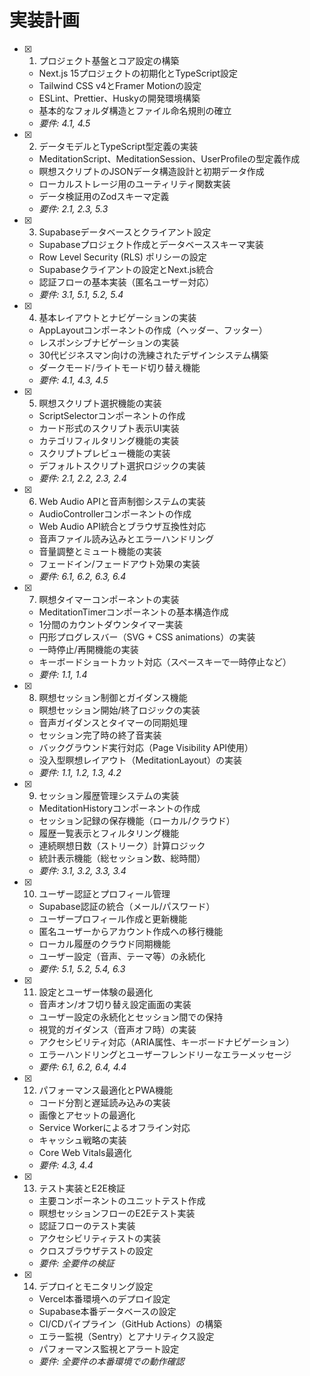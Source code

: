 # 実装計画

- [x] 1. プロジェクト基盤とコア設定の構築
  - Next.js 15プロジェクトの初期化とTypeScript設定
  - Tailwind CSS v4とFramer Motionの設定
  - ESLint、Prettier、Huskyの開発環境構築
  - 基本的なフォルダ構造とファイル命名規則の確立
  - _要件: 4.1, 4.5_

- [x] 2. データモデルとTypeScript型定義の実装
  - MeditationScript、MeditationSession、UserProfileの型定義作成
  - 瞑想スクリプトのJSONデータ構造設計と初期データ作成
  - ローカルストレージ用のユーティリティ関数実装
  - データ検証用のZodスキーマ定義
  - _要件: 2.1, 2.3, 5.3_

- [x] 3. Supabaseデータベースとクライアント設定
  - Supabaseプロジェクト作成とデータベーススキーマ実装
  - Row Level Security (RLS) ポリシーの設定
  - Supabaseクライアントの設定とNext.js統合
  - 認証フローの基本実装（匿名ユーザー対応）
  - _要件: 3.1, 5.1, 5.2, 5.4_

- [x] 4. 基本レイアウトとナビゲーションの実装
  - AppLayoutコンポーネントの作成（ヘッダー、フッター）
  - レスポンシブナビゲーションの実装
  - 30代ビジネスマン向けの洗練されたデザインシステム構築
  - ダークモード/ライトモード切り替え機能
  - _要件: 4.1, 4.3, 4.5_

- [x] 5. 瞑想スクリプト選択機能の実装
  - ScriptSelectorコンポーネントの作成
  - カード形式のスクリプト表示UI実装
  - カテゴリフィルタリング機能の実装
  - スクリプトプレビュー機能の実装
  - デフォルトスクリプト選択ロジックの実装
  - _要件: 2.1, 2.2, 2.3, 2.4_

- [x] 6. Web Audio APIと音声制御システムの実装
  - AudioControllerコンポーネントの作成
  - Web Audio API統合とブラウザ互換性対応
  - 音声ファイル読み込みとエラーハンドリング
  - 音量調整とミュート機能の実装
  - フェードイン/フェードアウト効果の実装
  - _要件: 6.1, 6.2, 6.3, 6.4_

- [x] 7. 瞑想タイマーコンポーネントの実装
  - MeditationTimerコンポーネントの基本構造作成
  - 1分間のカウントダウンタイマー実装
  - 円形プログレスバー（SVG + CSS animations）の実装
  - 一時停止/再開機能の実装
  - キーボードショートカット対応（スペースキーで一時停止など）
  - _要件: 1.1, 1.4_

- [x] 8. 瞑想セッション制御とガイダンス機能
  - 瞑想セッション開始/終了ロジックの実装
  - 音声ガイダンスとタイマーの同期処理
  - セッション完了時の終了音実装
  - バックグラウンド実行対応（Page Visibility API使用）
  - 没入型瞑想レイアウト（MeditationLayout）の実装
  - _要件: 1.1, 1.2, 1.3, 4.2_

- [x] 9. セッション履歴管理システムの実装
  - MeditationHistoryコンポーネントの作成
  - セッション記録の保存機能（ローカル/クラウド）
  - 履歴一覧表示とフィルタリング機能
  - 連続瞑想日数（ストリーク）計算ロジック
  - 統計表示機能（総セッション数、総時間）
  - _要件: 3.1, 3.2, 3.3, 3.4_

- [x] 10. ユーザー認証とプロフィール管理
  - Supabase認証の統合（メール/パスワード）
  - ユーザープロフィール作成と更新機能
  - 匿名ユーザーからアカウント作成への移行機能
  - ローカル履歴のクラウド同期機能
  - ユーザー設定（音声、テーマ等）の永続化
  - _要件: 5.1, 5.2, 5.4, 6.3_

- [x] 11. 設定とユーザー体験の最適化
  - 音声オン/オフ切り替え設定画面の実装
  - ユーザー設定の永続化とセッション間での保持
  - 視覚的ガイダンス（音声オフ時）の実装
  - アクセシビリティ対応（ARIA属性、キーボードナビゲーション）
  - エラーハンドリングとユーザーフレンドリーなエラーメッセージ
  - _要件: 6.1, 6.2, 6.4, 4.4_

- [x] 12. パフォーマンス最適化とPWA機能
  - コード分割と遅延読み込みの実装
  - 画像とアセットの最適化
  - Service Workerによるオフライン対応
  - キャッシュ戦略の実装
  - Core Web Vitals最適化
  - _要件: 4.3, 4.4_

- [x] 13. テスト実装とE2E検証
  - 主要コンポーネントのユニットテスト作成
  - 瞑想セッションフローのE2Eテスト実装
  - 認証フローのテスト実装
  - アクセシビリティテストの実装
  - クロスブラウザテストの設定
  - _要件: 全要件の検証_

- [x] 14. デプロイとモニタリング設定
  - Vercel本番環境へのデプロイ設定
  - Supabase本番データベースの設定
  - CI/CDパイプライン（GitHub Actions）の構築
  - エラー監視（Sentry）とアナリティクス設定
  - パフォーマンス監視とアラート設定
  - _要件: 全要件の本番環境での動作確認_